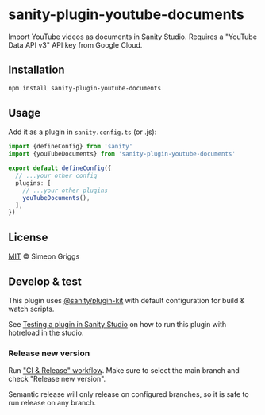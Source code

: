 # sanity-plugin-youtube-documents

Import YouTube videos as documents in Sanity Studio. Requires a "YouTube Data API v3" API key from Google Cloud.

## Installation

```sh
npm install sanity-plugin-youtube-documents
```

## Usage

Add it as a plugin in `sanity.config.ts` (or .js):

```ts
import {defineConfig} from 'sanity'
import {youTubeDocuments} from 'sanity-plugin-youtube-documents'

export default defineConfig({
  // ...your other config
  plugins: [
    // ...your other plugins
    youTubeDocuments(),
  ],
})
```

## License

[MIT](LICENSE) © Simeon Griggs

## Develop & test

This plugin uses [@sanity/plugin-kit](https://github.com/sanity-io/plugin-kit)
with default configuration for build & watch scripts.

See [Testing a plugin in Sanity Studio](https://github.com/sanity-io/plugin-kit#testing-a-plugin-in-sanity-studio)
on how to run this plugin with hotreload in the studio.

### Release new version

Run ["CI & Release" workflow](https://github.com/SimeonGriggs/sanity-plugin-youtube-documents/actions/workflows/main.yml).
Make sure to select the main branch and check "Release new version".

Semantic release will only release on configured branches, so it is safe to run release on any branch.
